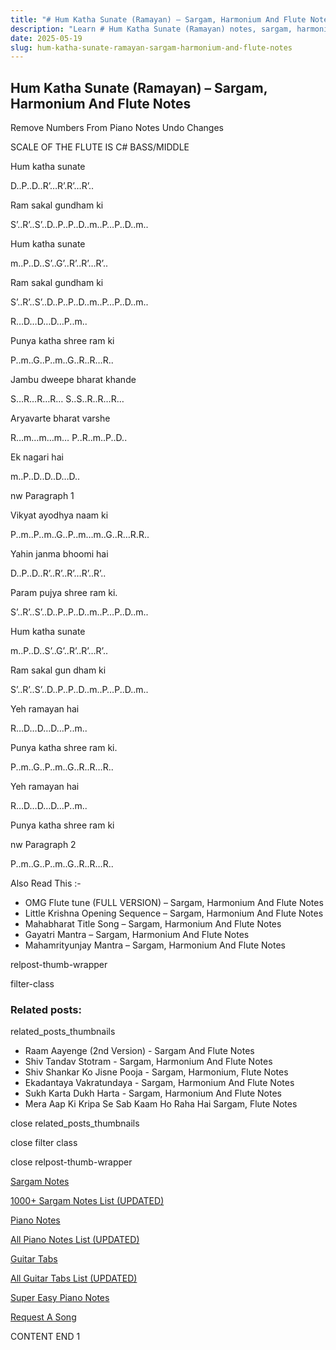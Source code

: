 ```yaml
---
title: "# Hum Katha Sunate (Ramayan) – Sargam, Harmonium And Flute Notes"
description: "Learn # Hum Katha Sunate (Ramayan) notes, sargam, harmonium notations and flute notes. Easy step-by-step tutorial for beginners."
date: 2025-05-19
slug: hum-katha-sunate-ramayan-sargam-harmonium-and-flute-notes
---
```


## Hum Katha Sunate (Ramayan) – Sargam, Harmonium And Flute Notes

Remove Numbers From Piano Notes
Undo Changes

SCALE OF THE FLUTE IS C# BASS/MIDDLE

Hum katha sunate

D..P..D..R’…R’.R’…R’..

Ram sakal gundham ki

S’..R’..S’..D..P..P..D..m..P…P..D..m..

Hum katha sunate

m..P..D..S’..G’..R’..R’…R’..

Ram sakal gundham ki

S’..R’..S’..D..P..P..D..m..P…P..D..m..

R…D…D…D…P..m..

Punya katha shree ram ki

P..m..G..P..m..G..R..R…R..

Jambu dweepe bharat khande

S…R…R…R… S..S..R..R…R…

Aryavarte bharat varshe

R…m…m…m… P..R..m..P..D..

Ek nagari hai

m..P..D..D..D…D..

nw Paragraph 1

Vikyat ayodhya naam ki

P..m..P..m..G..P..m…m..G..R…R.R..

Yahin janma bhoomi hai

D..P..D..R’..R’..R’…R’..R’..

Param pujya shree ram ki.

S’..R’..S’..D..P..P..D..m..P…P..D..m..

Hum katha sunate

m..P..D..S’..G’..R’..R’…R’..

Ram sakal gun dham ki

S’..R’..S’..D..P..P..D..m..P…P..D..m..

Yeh ramayan hai

R…D…D…D…P..m..

Punya katha shree ram ki.

P..m..G..P..m..G..R..R…R..

Yeh ramayan hai

R…D…D…D…P..m..

Punya katha shree ram ki

nw Paragraph 2

P..m..G..P..m..G..R..R…R..

Also Read This :-

* OMG Flute tune (FULL VERSION) – Sargam, Harmonium And Flute Notes
* Little Krishna Opening Sequence – Sargam, Harmonium And Flute Notes
* Mahabharat Title Song – Sargam, Harmonium And Flute Notes
* Gayatri Mantra – Sargam, Harmonium And Flute Notes
* Mahamrityunjay Mantra – Sargam, Harmonium And Flute Notes

relpost-thumb-wrapper

filter-class

### Related posts:

related_posts_thumbnails

* Raam Aayenge (2nd Version) - Sargam And Flute Notes
* Shiv Tandav Stotram - Sargam, Harmonium And Flute Notes
* Shiv Shankar Ko Jisne Pooja - Sargam, Harmonium, Flute Notes
* Ekadantaya Vakratundaya - Sargam, Harmonium And Flute Notes
* Sukh Karta Dukh Harta - Sargam, Harmonium And Flute Notes
* Mera Aap Ki Kripa Se Sab Kaam Ho Raha Hai Sargam, Flute Notes

close related_posts_thumbnails

close filter class

close relpost-thumb-wrapper

[Sargam Notes](https://www.notationsworld.com/sargam-notes.html)

[1000+ Sargam Notes List (UPDATED)](https://www.notationsworld.com/all-songs-list-sargam-notes.html)

[Piano Notes](https://www.notationsworld.com/piano-notes.html)

[All Piano Notes List (UPDATED)](https://www.notationsworld.com/all-songs-list-piano-notes.html)

[Guitar Tabs](https://www.notationsworld.com/guitar-tabs.html)

[All Guitar Tabs List (UPDATED)](https://www.notationsworld.com/all-songs-list-guitar-tabs.html)

[Super Easy Piano Notes](https://studywall.in/)

[Request A Song](https://www.notationsworld.com/request-a-song.html)

CONTENT END 1

